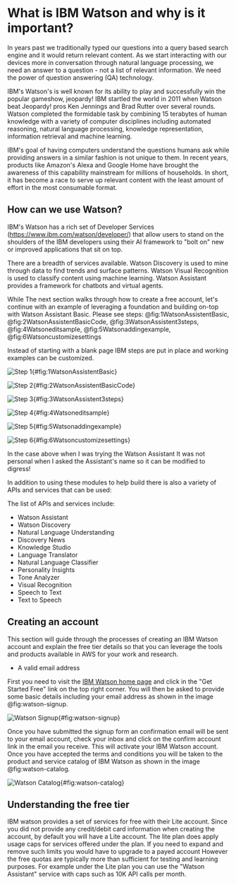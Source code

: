 # What is IBM Watson and why is it important?

In years past we traditionally typed our questions into a query based search engine and it would return relevant content.  As we start interacting with our devices more in conversation through natural language processing, we need an answer to a question - not a list of relevant information.  We need the power of question answering (QA) technology.  

IBM's Watson's is well known for its ability to play and successfully win the popular gameshow, jeopardy!  IBM startled the world in 2011 when Watson beat Jeopardy! pros Ken Jennings and Brad Rutter over several rounds.  Watson completed the formidable task by combining 15 terabytes of human knowledge with a variety of computer disciplines including automated reasoning, natural language processing, knowledge representation, information retrieval and machine learning.

IBM's goal of having computers understand the questions humans ask while providing answers in a similar fashion is not unique to them.  In recent years, products like Amazon's Alexa and Google Home have brought the awareness of this capability mainstream for millions of households.  In short, it has become a race to serve up relevant content with the least amount of effort in the most consumable format.

## How can we use Watson?

IBM's Watson has a rich set of Developer Services (https://www.ibm.com/watson/developer/) that allow users to stand on the shoulders of the IBM developers using their AI framework to "bolt on" new or improved applications that sit on top.

There are a breadth of services available.  Watson Discovery is used to mine through data to find trends and surface patterns.  Watson Visual Recognition is used to classify content using machine learning.  Watson Assistant provides a framework for chatbots and virtual agents.

While The next section walks through how to create a free account,  let's continue with an example of leveraging a foundation and building on-top with Watson Assistant Basic.  Please see steps: @fig:1WatsonAssistentBasic, @fig:2WatsonAssistentBasicCode, @fig:3WatsonAssistent3steps, @fig:4Watsoneditsample, @fig:5Watsonaddingexample, @fig:6Watsoncustomizesettings

Instead of starting with a blank page IBM steps are put in place and working examples can be customized.  

![Step 1](images/1WatsonAssistentBasic.PNG){#fig:1WatsonAssistentBasic}

![Step 2](images/2WatsonAssistentBasicCode.PNG){#fig:2WatsonAssistentBasicCode}

![Step 3](images/3WatsonAssistent3steps.PNG){#fig:3WatsonAssistent3steps}

![Step 4](images/4Watsoneditsample.PNG){#fig:4Watsoneditsample}

![Step 5](images/5Watsonaddingexample.PNG){#fig:5Watsonaddingexample}

![Step 6](images/6Watsoncustomizesettings.PNG){#fig:6Watsoncustomizesettings}

In the case above when I was trying the Watson Assistant It was not personal when I asked the Assistant's name so it can be modified to digress!

In addition to using these modules to help build there is also a variety of APIs and services that can be used:

The list of APIs and services include:
* Watson Assistant
* Watson Discovery
* Natural Language Understanding
* Discovery News
* Knowledge Studio
* Language Translator
* Natural Language Classifier
* Personality Insights
* Tone Analyzer
* Visual Recognition
* Speech to Text
* Text to Speech

## Creating an account

This section will guide through the processes of creating an IBM Watson
account and explain the free tier details so that you can leverage the
tools and products available in AWS for your work and research.

* A valid email address

First you need to visit the
[IBM Watson home page](https://www.ibm.com/watson/index.html) and
click in the "Get Started Free" link on the top right corner. You will
then be asked to provide some basic details including your email
address as shown in the image @fig:watson-signup.

![Watson Signup](images/ibmwatson_signup.png){#fig:watson-signup}

Once you have submitted the signup form an confirmation email will be
sent to your email account, check your inbox and click on the confirm
account link in the email you receive. This will activate your IBM
Watson account. Once you have accepted the terms and conditions you
will be taken to the product and service catalog of IBM Watson as
shown in the image @fig:watson-catalog.

![Watson Catalog](images/catalog_ibm_watson.png){#fig:watson-catalog}

## Understanding the free tier

IBM watson provides a set of services for free with their Lite
account. Since you did not provide any credit/debit card information
when creating the account, by default you will have a Lite account.
The lite plan does apply usage caps for services offered under the
plan. If you need to expand and remove such limits you would have to
upgrade to a payed account However the free quotas are typically more
than sufficient for testing and learning purposes. For example under
the Lite plan you can use the "Watson Assistant" service with caps
such as 10K API calls per month.
